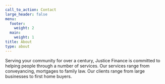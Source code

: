 ```yaml
---
call_to_action: Contact
large_header: false
menu:
  footer:
    weight: 2
  main:
    weight: 1
title: About
type: about
---
```


Serving your community for over a century, Justice Finance is committed to helping people through a number of services.
Our services range from conveyancing, mortgages to family law. Our clients range from large businesses to first home buyers.
